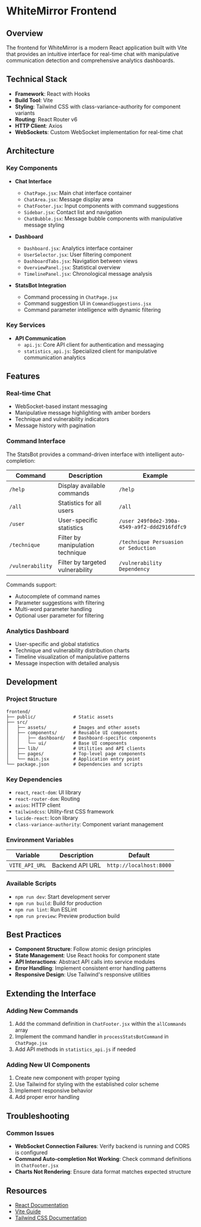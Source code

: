 # WhiteMirror Frontend

## Overview

The frontend for WhiteMirror is a modern React application built with Vite that provides an intuitive interface for real-time chat with manipulative communication detection and comprehensive analytics dashboards.

## Technical Stack

-   **Framework**: React with Hooks
-   **Build Tool**: Vite
-   **Styling**: Tailwind CSS with class-variance-authority for component variants
-   **Routing**: React Router v6
-   **HTTP Client**: Axios
-   **WebSockets**: Custom WebSocket implementation for real-time chat

## Architecture

### Key Components

-   **Chat Interface**

    -   `ChatPage.jsx`: Main chat interface container
    -   `ChatArea.jsx`: Message display area
    -   `ChatFooter.jsx`: Input components with command suggestions
    -   `Sidebar.jsx`: Contact list and navigation
    -   `ChatBubble.jsx`: Message bubble components with manipulative message styling

-   **Dashboard**

    -   `Dashboard.jsx`: Analytics interface container
    -   `UserSelector.jsx`: User filtering component
    -   `DashboardTabs.jsx`: Navigation between views
    -   `OverviewPanel.jsx`: Statistical overview
    -   `TimelinePanel.jsx`: Chronological message analysis

-   **StatsBot Integration**
    -   Command processing in `ChatPage.jsx`
    -   Command suggestion UI in `CommandSuggestions.jsx`
    -   Command parameter intelligence with dynamic filtering

### Key Services

-   **API Communication**
    -   `api.js`: Core API client for authentication and messaging
    -   `statistics_api.js`: Specialized client for manipulative communication analytics

## Features

### Real-time Chat

-   WebSocket-based instant messaging
-   Manipulative message highlighting with amber borders
-   Technique and vulnerability indicators
-   Message history with pagination

### Command Interface

The StatsBot provides a command-driven interface with intelligent auto-completion:

| Command          | Description                      | Example                                      |
| ---------------- | -------------------------------- | -------------------------------------------- |
| `/help`          | Display available commands       | `/help`                                      |
| `/all`           | Statistics for all users         | `/all`                                       |
| `/user`          | User-specific statistics         | `/user 249f0de2-390a-4549-a9f2-ddd2916fdfc9` |
| `/technique`     | Filter by manipulation technique | `/technique Persuasion or Seduction`         |
| `/vulnerability` | Filter by targeted vulnerability | `/vulnerability Dependency`                  |

Commands support:

-   Autocomplete of command names
-   Parameter suggestions with filtering
-   Multi-word parameter handling
-   Optional user parameter for filtering

### Analytics Dashboard

-   User-specific and global statistics
-   Technique and vulnerability distribution charts
-   Timeline visualization of manipulative patterns
-   Message inspection with detailed analysis

## Development

### Project Structure

```
frontend/
├── public/              # Static assets
├── src/
│   ├── assets/          # Images and other assets
│   ├── components/      # Reusable UI components
│   │   ├── dashboard/   # Dashboard-specific components
│   │   └── ui/          # Base UI components
│   ├── lib/             # Utilities and API clients
│   ├── pages/           # Top-level page components
│   └── main.jsx         # Application entry point
└── package.json         # Dependencies and scripts
```

### Key Dependencies

-   `react`, `react-dom`: UI library
-   `react-router-dom`: Routing
-   `axios`: HTTP client
-   `tailwindcss`: Utility-first CSS framework
-   `lucide-react`: Icon library
-   `class-variance-authority`: Component variant management

### Environment Variables

| Variable       | Description     | Default                 |
| -------------- | --------------- | ----------------------- |
| `VITE_API_URL` | Backend API URL | `http://localhost:8000` |

### Available Scripts

-   `npm run dev`: Start development server
-   `npm run build`: Build for production
-   `npm run lint`: Run ESLint
-   `npm run preview`: Preview production build

## Best Practices

-   **Component Structure**: Follow atomic design principles
-   **State Management**: Use React hooks for component state
-   **API Interactions**: Abstract API calls into service modules
-   **Error Handling**: Implement consistent error handling patterns
-   **Responsive Design**: Use Tailwind's responsive utilities

## Extending the Interface

### Adding New Commands

1. Add the command definition in `ChatFooter.jsx` within the `allCommands` array
2. Implement the command handler in `processStatsBotCommand` in `ChatPage.jsx`
3. Add API methods in `statistics_api.js` if needed

### Adding New UI Components

1. Create new component with proper typing
2. Use Tailwind for styling with the established color scheme
3. Implement responsive behavior
4. Add proper error handling

## Troubleshooting

### Common Issues

-   **WebSocket Connection Failures**: Verify backend is running and CORS is configured
-   **Command Auto-completion Not Working**: Check command definitions in `ChatFooter.jsx`
-   **Charts Not Rendering**: Ensure data format matches expected structure

## Resources

-   [React Documentation](https://reactjs.org/docs/getting-started.html)
-   [Vite Guide](https://vitejs.dev/guide/)
-   [Tailwind CSS Documentation](https://tailwindcss.com/docs)
